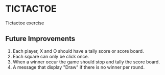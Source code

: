 # TICTACTOE
Tictactoe exercise
## Future Improvements
1. Each player, X and O should have a tally score or score board.
2. Each square can only be click once.
3. When a winner occur the game should stop and tally the score board.
4. A message that display "Draw" if there is no winner per round.
